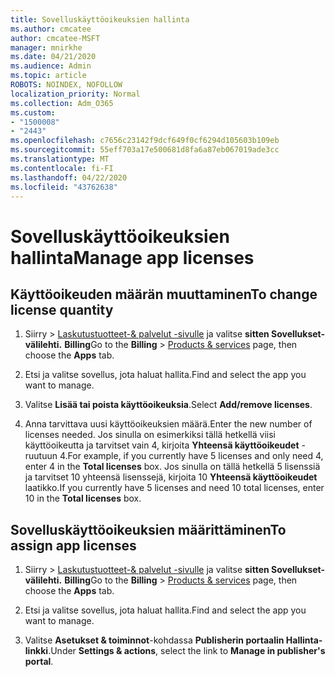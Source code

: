 ```yaml
---
title: Sovelluskäyttöoikeuksien hallinta
ms.author: cmcatee
author: cmcatee-MSFT
manager: mnirkhe
ms.date: 04/21/2020
ms.audience: Admin
ms.topic: article
ROBOTS: NOINDEX, NOFOLLOW
localization_priority: Normal
ms.collection: Adm_O365
ms.custom:
- "1500008"
- "2443"
ms.openlocfilehash: c7656c23142f9dcf649f0cf6294d105603b109eb
ms.sourcegitcommit: 55eff703a17e500681d8fa6a87eb067019ade3cc
ms.translationtype: MT
ms.contentlocale: fi-FI
ms.lasthandoff: 04/22/2020
ms.locfileid: "43762638"
---
```

# <a name="manage-app-licenses"></a><span data-ttu-id="ebffe-102">Sovelluskäyttöoikeuksien hallinta</span><span class="sxs-lookup"><span data-stu-id="ebffe-102">Manage app licenses</span></span>

## <a name="to-change-license-quantity"></a><span data-ttu-id="ebffe-103">Käyttöoikeuden määrän muuttaminen</span><span class="sxs-lookup"><span data-stu-id="ebffe-103">To change license quantity</span></span>

1. <span data-ttu-id="ebffe-104">Siirry > [Laskutustuotteet-& palvelut -sivulle](https://go.microsoft.com/fwlink/p/?linkid=842054) ja valitse **sitten Sovellukset-välilehti.** **Billing**</span><span class="sxs-lookup"><span data-stu-id="ebffe-104">Go to the **Billing** > [Products & services](https://go.microsoft.com/fwlink/p/?linkid=842054) page, then choose the **Apps** tab.</span></span>

2. <span data-ttu-id="ebffe-105">Etsi ja valitse sovellus, jota haluat hallita.</span><span class="sxs-lookup"><span data-stu-id="ebffe-105">Find and select the app you want to manage.</span></span>  

3. <span data-ttu-id="ebffe-106">Valitse **Lisää tai poista käyttöoikeuksia**.</span><span class="sxs-lookup"><span data-stu-id="ebffe-106">Select **Add/remove licenses**.</span></span>

4. <span data-ttu-id="ebffe-107">Anna tarvittava uusi käyttöoikeuksien määrä.</span><span class="sxs-lookup"><span data-stu-id="ebffe-107">Enter the new number of licenses needed.</span></span> <span data-ttu-id="ebffe-108">Jos sinulla on esimerkiksi tällä hetkellä viisi käyttöoikeutta ja tarvitset vain 4, kirjoita **Yhteensä käyttöoikeudet** -ruutuun 4.</span><span class="sxs-lookup"><span data-stu-id="ebffe-108">For example, if you currently have 5 licenses and only need 4, enter 4 in the **Total licenses** box.</span></span> <span data-ttu-id="ebffe-109">Jos sinulla on tällä hetkellä 5 lisenssiä ja tarvitset 10 yhteensä lisenssejä, kirjoita 10 **Yhteensä käyttöoikeudet** laatikko.</span><span class="sxs-lookup"><span data-stu-id="ebffe-109">If you currently have 5 licenses and need 10 total licenses, enter 10 in the **Total licenses** box.</span></span>

## <a name="to-assign-app-licenses"></a><span data-ttu-id="ebffe-110">Sovelluskäyttöoikeuksien määrittäminen</span><span class="sxs-lookup"><span data-stu-id="ebffe-110">To assign app licenses</span></span>

1. <span data-ttu-id="ebffe-111">Siirry > [Laskutustuotteet-& palvelut -sivulle](https://go.microsoft.com/fwlink/p/?linkid=842054) ja valitse **sitten Sovellukset-välilehti.** **Billing**</span><span class="sxs-lookup"><span data-stu-id="ebffe-111">Go to the **Billing** > [Products & services](https://go.microsoft.com/fwlink/p/?linkid=842054) page, then choose the **Apps** tab.</span></span>

2. <span data-ttu-id="ebffe-112">Etsi ja valitse sovellus, jota haluat hallita.</span><span class="sxs-lookup"><span data-stu-id="ebffe-112">Find and select the app you want to manage.</span></span>  

3. <span data-ttu-id="ebffe-113">Valitse **Asetukset & toiminnot**-kohdassa **Publisherin portaalin Hallinta-linkki**.</span><span class="sxs-lookup"><span data-stu-id="ebffe-113">Under **Settings & actions**, select the link to **Manage in publisher's portal**.</span></span>